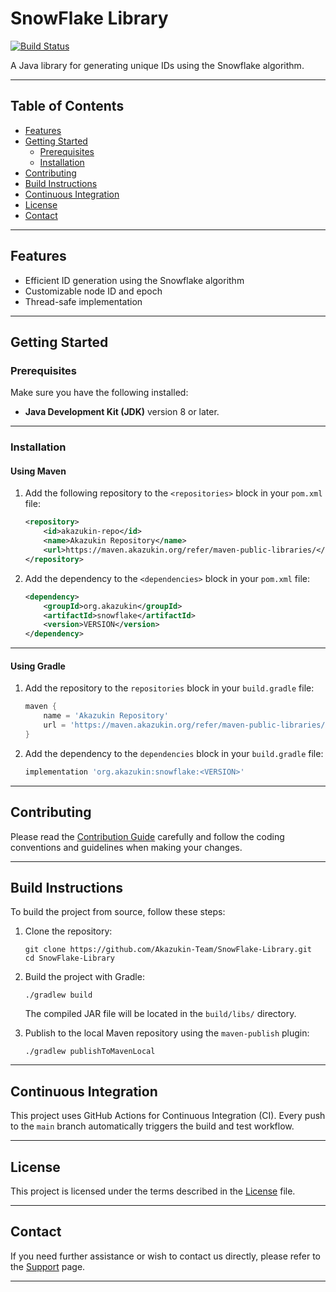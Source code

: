# SnowFlake Library

[![Build Status](https://github.com/Akazukin-Team/SnowFlake-Library/actions/workflows/build.yml/badge.svg?branch=main)](https://github.com/Akazukin-Team/SnowFlake-Library/actions/workflows/build.yml?query=branch:main)

A Java library for generating unique IDs using the Snowflake algorithm.


---

## Table of Contents

- [Features](#features)
- [Getting Started](#getting-started)
    - [Prerequisites](#prerequisites)
    - [Installation](#installation)
- [Contributing](#contributing)
- [Build Instructions](#build-instructions)
- [Continuous Integration](#continuous-integration)
- [License](#license)
- [Contact](#contact)

---

## Features

- Efficient ID generation using the Snowflake algorithm
- Customizable node ID and epoch
- Thread-safe implementation

---

## Getting Started

### Prerequisites

Make sure you have the following installed:

- **Java Development Kit (JDK)** version 8 or later.

---

### Installation

#### Using Maven

1. Add the following repository to the `<repositories>` block in your `pom.xml` file:
    ```xml
    <repository>
        <id>akazukin-repo</id>
        <name>Akazukin Repository</name>
        <url>https://maven.akazukin.org/refer/maven-public-libraries/</url>
    </repository>
    ```

2. Add the dependency to the `<dependencies>` block in your `pom.xml` file:
    ```xml
    <dependency>
        <groupId>org.akazukin</groupId>
        <artifactId>snowflake</artifactId>
        <version>VERSION</version>
    </dependency>
    ```

---

#### Using Gradle

1. Add the repository to the `repositories` block in your `build.gradle` file:
    ```groovy
    maven {
        name = 'Akazukin Repository'
        url = 'https://maven.akazukin.org/refer/maven-public-libraries/'
    }
    ```

2. Add the dependency to the `dependencies` block in your `build.gradle` file:
    ```groovy
    implementation 'org.akazukin:snowflake:<VERSION>'
    ```

---

## Contributing

Please read the [Contribution Guide](./.github/CONTRIBUTING.md) carefully and follow the coding conventions and
guidelines when making your changes.


---

## Build Instructions

To build the project from source, follow these steps:

1. Clone the repository:
    ```shell
    git clone https://github.com/Akazukin-Team/SnowFlake-Library.git
    cd SnowFlake-Library
    ```

2. Build the project with Gradle:
    ```shell
    ./gradlew build
    ```
   The compiled JAR file will be located in the `build/libs/` directory.


3. Publish to the local Maven repository using the `maven-publish` plugin:
    ```shell
    ./gradlew publishToMavenLocal
    ```

---

## Continuous Integration

This project uses GitHub Actions for Continuous Integration (CI).
Every push to the `main` branch automatically triggers the build and test workflow.


---

## License

This project is licensed under the terms described in the [License](LICENSE) file.


---

## Contact

If you need further assistance or wish to contact us directly,
please refer to the [Support](./.github/SUPPORT.md) page.


---

